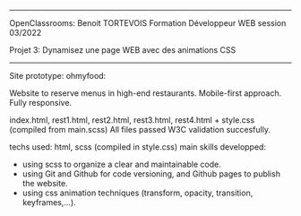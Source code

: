 ********************

OpenClassrooms: Benoit TORTEVOIS
Formation Développeur WEB session 03/2022

Projet 3: Dynamisez une page WEB avec des animations CSS

********************

Site prototype: ohmyfood:

Website to reserve menus in high-end restaurants. Mobile-first approach. Fully responsive.

index.html, rest1.html, rest2.html, rest3.html, rest4.html  +  style.css (compiled from main.scss)
All files passed W3C validation succesfully.

techs used: html, scss (compiled in style.css)
main skills developped: 
- using scss to organize a clear and maintainable code. 
- using Git and Github for code versioning, and Github pages to publish the website.
- using css animation techniques (transform, opacity, transition, keyframes,...).
